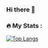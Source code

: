 ### Hi there 👋

<!--
**LoockBTL/LoockBTL** is a ✨ _special_ ✨ repository because its `README.md` (this file) appears on your GitHub profile.

Here are some ideas to get you started:

- 🔭 I’m currently working on ...
- 🌱 I’m currently learning ...
- 👯 I’m looking to collaborate on ...
- 🤔 I’m looking for help with ...
- 💬 Ask me about ...
- 📫 How to reach me: ...
- 😄 Pronouns: ...
- ⚡ Fun fact: ...
-->

### :fire: My Stats :
[![Top Langs](https://github-readme-stats.vercel.app/api/top-langs/?username=LoockBTL&layout=compact&theme=vision-friendly-dark)](https://github.com/anuraghazra/github-readme-stats)

